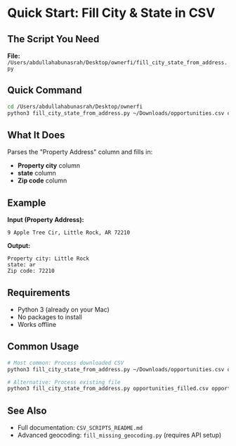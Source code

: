 # Quick Start: Fill City & State in CSV

## The Script You Need

**File:** `/Users/abdullahabunasrah/Desktop/ownerfi/fill_city_state_from_address.py`

## Quick Command

```bash
cd /Users/abdullahabunasrah/Desktop/ownerfi
python3 fill_city_state_from_address.py ~/Downloads/opportunities.csv opportunities_filled.csv
```

## What It Does

Parses the "Property Address" column and fills in:
- **Property city** column
- **state** column
- **Zip code** column

## Example

**Input (Property Address):**
```
9 Apple Tree Cir, Little Rock, AR 72210
```

**Output:**
```
Property city: Little Rock
state: ar
Zip code: 72210
```

## Requirements

- Python 3 (already on your Mac)
- No packages to install
- Works offline

## Common Usage

```bash
# Most common: Process downloaded CSV
python3 fill_city_state_from_address.py ~/Downloads/opportunities.csv opportunities_filled.csv

# Alternative: Process existing file
python3 fill_city_state_from_address.py opportunities_filled.csv opportunities_filled_v3.csv
```

## See Also

- Full documentation: `CSV_SCRIPTS_README.md`
- Advanced geocoding: `fill_missing_geocoding.py` (requires API setup)
